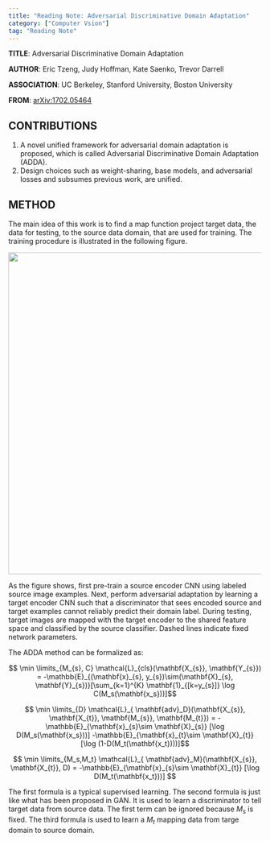 ```yaml
---
title: "Reading Note: Adversarial Discriminative Domain Adaptation"
category: ["Computer Vsion"]
tag: "Reading Note"
---
```


**TITLE**: Adversarial Discriminative Domain Adaptation

**AUTHOR**: Eric Tzeng, Judy Hoffman, Kate Saenko, Trevor Darrell

**ASSOCIATION**: UC Berkeley, Stanford University, Boston University

**FROM**: [arXiv:1702.05464](https://arxiv.org/abs/1702.05464)

## CONTRIBUTIONS ##

1. A novel unified framework for adversarial domain adaptation is proposed, which is called Adversarial Discriminative Domain Adaptation (ADDA).
2. Design choices such as weight-sharing, base models, and adversarial losses and subsumes previous work, are unified.


## METHOD ##

The main idea of this work is to find a map function project target data, the data for testing, to the source data domain, that are used for training. The training procedure is illustrated in the following figure.

<img class="img-responsive center-block" src="https://raw.githubusercontent.com/joshua19881228/my_blogs/master/Computer_Vision/Reading_Note/figures/ADDA_1.jpg" alt="" width="640"/>

As the figure shows, first pre-train a source encoder CNN using labeled source image examples. Next, perform adversarial adaptation by learning a target encoder CNN such that a discriminator that sees encoded source and target examples cannot reliably predict their domain label. During testing, target images are mapped with the target encoder to the shared feature space and classified by the source classifier. Dashed lines indicate fixed network parameters.

The ADDA method can be formalized as:

$$ \min \limits_{M_{s}, C} \mathcal{L}_{cls}(\mathbf{X_{s}}, \mathbf{Y_{s}}) = 
-\mathbb{E}_{(\mathbf{x}_{s}, y_{s})\sim(\mathbf{X}_{s}, \mathbf{Y}_{s})}[\sum_{k=1}^{K} \mathbf{1}_{[k=y_{s}]} \log C(M_s(\mathbf{x_s}))]$$

$$ \min \limits_{D} \mathcal{L}_{ \mathbf{adv}_D}(\mathbf{X_{s}}, \mathbf{X_{t}}, \mathbf{M_{s}}, \mathbf{M_{t}}) = 
-\mathbb{E}_{\mathbf{x}_{s}\sim \mathbf{X}_{s}} [\log D(M_s(\mathbf{x_s}))]
-\mathbb{E}_{\mathbf{x}_{t}\sim \mathbf{X}_{t}} [\log (1-D(M_t(\mathbf{x_t})))]$$

$$ \min \limits_{M_s,M_t} \mathcal{L}_{ \mathbf{adv}_M}(\mathbf{X_{s}}, \mathbf{X_{t}}, D) = 
-\mathbb{E}_{\mathbf{x}_{s}\sim \mathbf{X}_{t}} [\log D(M_t(\mathbf{x_t}))] $$

The first formula is a typical supervised learning. The second formula is just like what has been proposed in GAN. It is used to learn a discriminator to tell target data from source data. The first term can be ignored because $M_s$ is fixed. The third formula is used to learn a $M_t$ mapping data from targe domain to source domain.
